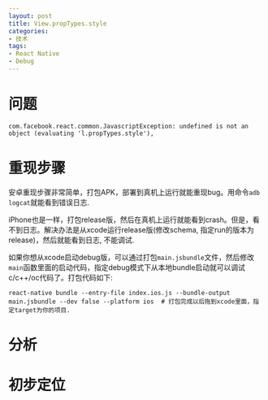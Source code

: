 ```yaml
---
layout: post
title: View.propTypes.style
categories:
- 技术
tags:
- React Native
- Debug
---
```


# 问题
`com.facebook.react.common.JavascriptException: undefined is not an object (evaluating 'l.propTypes.style'), `

# 重现步骤
安卓重现步骤非常简单，打包APK，部署到真机上运行就能重现bug。用命令`adb logcat`就能看到错误日志.

iPhone也是一样，打包release版，然后在真机上运行就能看到crash。但是，看不到日志。解决办法是从xcode运行release版(修改schema, 指定run的版本为release)，然后就能看到日志, 不能调试.

如果你想从xcode启动debug版，可以通过打包`main.jsbundle`文件，然后修改`main`函数里面的启动代码，指定debug模式下从本地bundle启动就可以调试c/c++/oc代码了。打包代码如下:

~~~
react-native bundle --entry-file index.ios.js --bundle-output main.jsbundle --dev false --platform ios  # 打包完成以后拖到xcode里面，指定target为你的项目.
~~~

# 分析

# 初步定位

#
